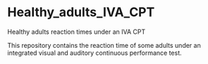 # Healthy_adults_IVA_CPT
Healthy adults reaction times under an IVA CPT 


This repository contains the reaction time of some adults under an integrated visual and auditory continuous performance test. 
